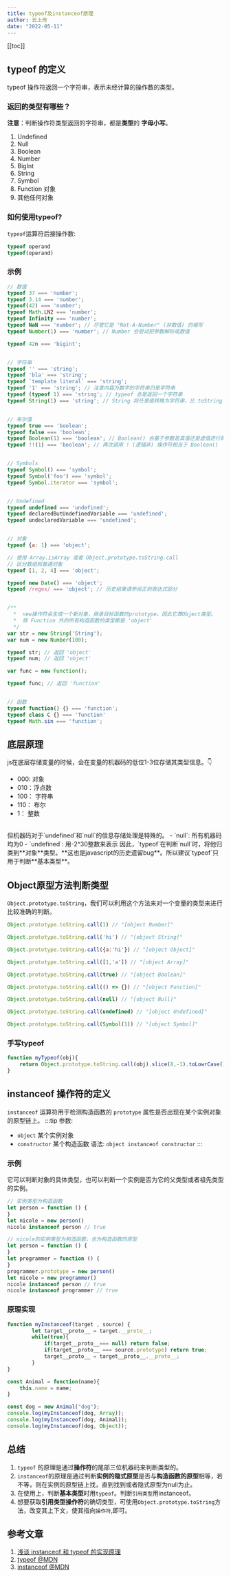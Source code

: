 ```yaml
---
title: typeof及instanceof原理
author: 云上舟
date: "2022-05-11"
---
```


[[toc]]

## typeof 的定义
typeof 操作符返回一个字符串，表示未经计算的操作数的类型。
### 返回的类型有哪些？
**注意**：判断操作符类型返回的字符串，都是**类型**的 **字母小写**。
1. Undefined
2. Null
3. Boolean
4. Number
5. BigInt
6. String
7. Symbol
8. Function 对象
9. 其他任何对象

### 如何使用typeof?
`typeof`运算符后接操作数:
```js
typeof operand
typeof(operand)
```
### 示例
```js
// 数值
typeof 37 === 'number';
typeof 3.14 === 'number';
typeof(42) === 'number';
typeof Math.LN2 === 'number';
typeof Infinity === 'number';
typeof NaN === 'number'; // 尽管它是 "Not-A-Number" (非数值) 的缩写
typeof Number(1) === 'number'; // Number 会尝试把参数解析成数值

typeof 42n === 'bigint';


// 字符串
typeof '' === 'string';
typeof 'bla' === 'string';
typeof `template literal` === 'string';
typeof '1' === 'string'; // 注意内容为数字的字符串仍是字符串
typeof (typeof 1) === 'string'; // typeof 总是返回一个字符串
typeof String(1) === 'string'; // String 将任意值转换为字符串，比 toString 更安全


// 布尔值
typeof true === 'boolean';
typeof false === 'boolean';
typeof Boolean(1) === 'boolean'; // Boolean() 会基于参数是真值还是虚值进行转换
typeof !!(1) === 'boolean'; // 两次调用 ! (逻辑非) 操作符相当于 Boolean()


// Symbols
typeof Symbol() === 'symbol';
typeof Symbol('foo') === 'symbol';
typeof Symbol.iterator === 'symbol';


// Undefined
typeof undefined === 'undefined';
typeof declaredButUndefinedVariable === 'undefined';
typeof undeclaredVariable === 'undefined';


// 对象
typeof {a: 1} === 'object';

// 使用 Array.isArray 或者 Object.prototype.toString.call
// 区分数组和普通对象
typeof [1, 2, 4] === 'object';

typeof new Date() === 'object';
typeof /regex/ === 'object'; // 历史结果请参阅正则表达式部分


/**
  *  new操作符会生成一个新对象，继承目标函数的prototype。因此它算Object类型。
  *  除 Function 外的所有构造函数的类型都是 'object'
  */
var str = new String('String');
var num = new Number(100);

typeof str; // 返回 'object'
typeof num; // 返回 'object'

var func = new Function();

typeof func; // 返回 'function'


// 函数
typeof function() {} === 'function';
typeof class C {} === 'function'
typeof Math.sin === 'function';


```
## 底层原理
 js在底层存储变量的时候，会在变量的机器码的低位1-3位存储其类型信息。👇
 - 000: 对象
 - 010：浮点数
 - 100： 字符串
 - 110： 布尔
 - 1： 整数
<br />
但机器码对于`undefined`和`null`的信息存储处理是特殊的。
- `null`: 所有机器码均为0
- `undefined`: 用-2^30整数来表示
因此，`typeof`在判断`null`时，将他归类到**对象**类型。**这也是javascript的历史遗留bug**。所以建议`typeof`只用于判断**基本类型**。

## Object原型方法判断类型
`Object.prototype.toString`，我们可以利用这个方法来对一个变量的类型来进行比较准确的判断。
```js
Object.prototype.toString.call(1) // "[object Number]"

Object.prototype.toString.call('hi') // "[object String]"

Object.prototype.toString.call({a:'hi'}) // "[object Object]"

Object.prototype.toString.call([1,'a']) // "[object Array]"

Object.prototype.toString.call(true) // "[object Boolean]"

Object.prototype.toString.call(() => {}) // "[object Function]"

Object.prototype.toString.call(null) // "[object Null]"

Object.prototype.toString.call(undefined) // "[object Undefined]"

Object.prototype.toString.call(Symbol(1)) // "[object Symbol]"

```

### 手写typeof
```js
function myTypeof(obj){
	return Object.prototype.toString.call(obj).slice(8,-1).toLowrCase();
}
```

## instanceof 操作符的定义
`instanceof` 运算符用于检测构造函数的 `prototype` 属性是否出现在某个实例对象的原型链上。
:::tip
参数:
- `object` 某个实例对象
- `constructor` 某个构造函数
语法: `object instanceof constructor`
:::

### 示例
它可以判断对象的具体类型，也可以判断一个实例是否为它的父类型或者祖先类型的实例。
```js
// 实例类型为构造函数
let person = function () {
}
let nicole = new person()
nicole instanceof person // true

// nicole的实例类型为构造函数，也为构造函数的原型
let person = function () {
}
let programmer = function () {
}
programmer.prototype = new person()
let nicole = new programmer()
nicole instanceof person // true
nicole instanceof programmer // true

```

### 原理实现
```js
function myInstanceof(target , source) {
		let target__proto__ = target.__proto__;
		while(true){
			if(target__proto__=== null) return false;
			if(target__proto__ === source.prototype) return true;
			target__proto__ = target__proto__.__proto__;
		}
}

const Animal = function(name){
	this.name = name;
}

const dog = new Animal("dog");
console.log(myInstanceof(dog, Array));
console.log(myInstanceof(dog, Animal));
console.log(myInstanceof(dog, Object));

```


## 总结
1. `typeof` 的原理是通过**操作符**的尾部三位机器码来判断类型的。
2. `instanceof`的原理是通过判断**实例的隐式原型**是否与**构造函数的原型**相等，若不等，则在实例的原型链上找，直到找到或者隐式原型为null为止。
3. 在使用上，判断**基本类型**时用`typeof`。判断`引用类型`用instanceof。
4. 想要获取**引用类型操作符**的确切类型，可使用`Object.prototype.toString`方法，改变其上下文，使其指向`操作符`,即可。


## 参考文章
1. [浅谈 instanceof 和 typeof 的实现原理](https://juejin.cn/post/6844903613584654344#comment)
2. [typeof @MDN](https://developer.mozilla.org/zh-CN/docs/Web/JavaScript/Reference/Operators/typeof#try_it)
3. [instanceof @MDN](https://developer.mozilla.org/zh-CN/docs/Web/JavaScript/Reference/Operators/instanceof)


